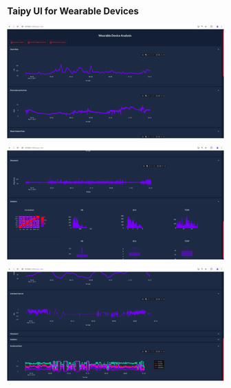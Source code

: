 ## Taipy UI for Wearable Devices

![screenshot1](Demo1.png)

![screenshot2](Demo2.png)

![screenshot3](Demo3.png)
